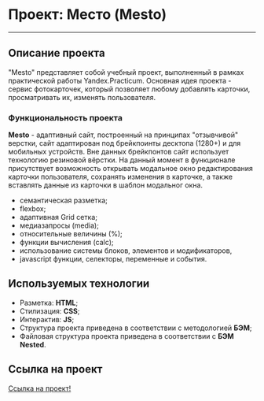 # Проект: Место (Mesto)
----------

## Описание проекта

"Mesto" представляет собой учебный проект, выполненный в рамках практической работы Yandex.Practicum. Основная идея проекта - сервис фотокарточек, который позволяет любому добавлять карточки, просматривать их, изменять пользователя. 

### Функциональность проекта

**Mesto** - адаптивный сайт, построенный на принципах "отзывчивой" верстки, сайт адаптирован под брейкпоинты десктопа (1280+) и для мобильных устройств. Вне данных брейкпонтов сайт использует технологию резиновой вёрстки. На данный момент в функционале присутствует возможность открывать модальное окно редактирования карточки пользователя, сохранять изменения в карточке, а также вставлять данные из карточки в шаблон модальног окна.
- семантическая разметка;
- flexbox;
- адаптивная Grid сетка;
- медиазапросы (media);
- относительные величины (%);
- функции вычисления (calc);
- использование системы блоков, элементов и модификаторов,
- javascript функции, селекторы, переменные и события.

## Используемых технологии

- Разметка: **HTML**;
- Стилизация: **CSS**;
- Интерактив: **JS**;
- Структура проекта приведена в соответствии с методологией **БЭМ**;
- Файловая структура проекта приведена в соответствии с **БЭМ Nested**.

## Ссылка на проект
[Ссылка на проект!](https://driadix.github.io/mesto/)
